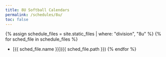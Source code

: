 ```yaml
---
title: 8U Softball Calendars
permalink: /schedules/8u/
toc: false
---
```


{% assign schedule_files = site.static_files | where: "division", "8u" %}
{% for sched_file in schedule_files %}
* [{{ sched_file.name }}]({{ sched_file.path }})
{% endfor %}
